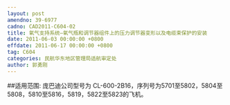 ```yaml
---
layout: post
amendno: 39-6977
cadno: CAD2011-C604-02
title: 氧气支持系统–氧气瓶和调节器组件上的压力调节器变形以及电缆束保护的安装
date: 2011-06-03 00:00:00 +0800
effdate: 2011-06-17 00:00:00 +0800
tag: C604
categories: 民航华东地区管理局适航审定处
author: 郭勇刚
---
```


##适用范围:
庞巴迪公司型号为 CL-600-2B16，序列号为5701至5802，5804至 5808，5810至5816，5819，5822至5823的飞机。


